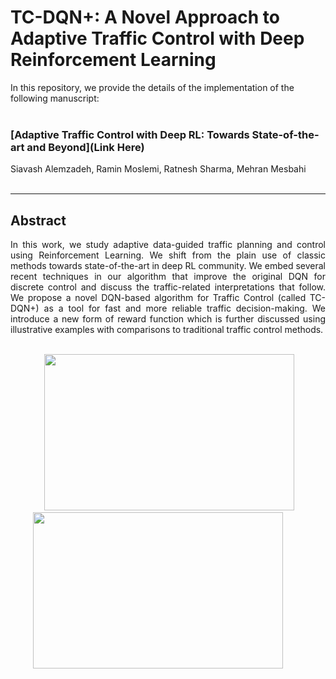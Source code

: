 # TC-DQN+: A Novel Approach to Adaptive Traffic Control with Deep Reinforcement Learning


In this repository, we provide the details of the implementation of the following manuscript: <br> <br>


### [Adaptive Traffic Control with Deep RL: Towards State-of-the-art and Beyond](Link Here)

Siavash Alemzadeh, Ramin Moslemi, Ratnesh Sharma, Mehran Mesbahi <br> <br>


---

## Abstract

<div align="justify"> In this work, we study adaptive data-guided traffic planning and control using Reinforcement Learning. We shift from the plain use of classic methods towards state-of-the-art in deep RL community. We embed several recent techniques in our algorithm that improve the original DQN for discrete control and discuss the traffic-related interpretations that follow. We propose a novel DQN-based algorithm for Traffic Control (called TC-DQN+) as a tool for fast and more reliable traffic decision-making. We introduce a new form of reward function which is further discussed using illustrative examples with comparisons to traditional traffic control methods. </div> <br>

<p float="left">
  &emsp; &emsp; &emsp;
  <img src="http://depts.washington.edu/uwrainlab/wordpress/wp-content/uploads/2020/07/RLScheme-1.png" width="400" height="250" />
  &emsp; &emsp; &emsp; &emsp;
  <img src=Sce3-Env2-OurMethod.gif width="400" height="250" />
</p>
